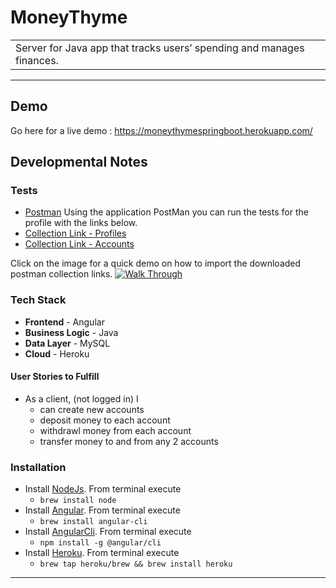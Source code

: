 # MoneyThyme
<table>
<tr>
<td>
Server for Java app that tracks users’ spending and manages finances.
</td>
</tr>
</table>
<hr>

## Demo
Go here for a live demo : https://moneythymespringboot.herokuapp.com/

## Developmental Notes
### Tests
- [Postman](https://www.getpostman.com)
Using the application PostMan you can run the tests for the profile with the links below.
- [Collection Link - Profiles](https://www.getpostman.com/collections/fbdd6d1290a82d3ca6c9)
- [Collection Link - Accounts](https://www.getpostman.com/collections/301b06397805b594ac9c)

Click on the image for a quick demo on how to import the downloaded postman collection links.
[![Walk Through](https://moneythyme.s3.amazonaws.com/assets/Postman-MoneyThyme.png)](https://youtu.be/FQUu5NJ73DI)

### Tech Stack
* **Frontend** - Angular
* **Business Logic** - Java
* **Data Layer** - MySQL
* **Cloud** - Heroku

#### User Stories to Fulfill
* As a client, (not logged in) I
	* can create new accounts
	* deposit money to each account
	* withdrawl money from each account
	* transfer money to and from any 2 accounts

### Installation
* Install [NodeJs](https://nodejs.org/en/). From terminal execute
    * `brew install node`
* Install [Angular](http://angular.io/). From terminal execute
    * `brew install angular-cli`
* Install [AngularCli](). From terminal execute
    * `npm install -g @angular/cli`
* Install [Heroku](). From terminal execute
	* `brew tap heroku/brew && brew install heroku`

<hr>
